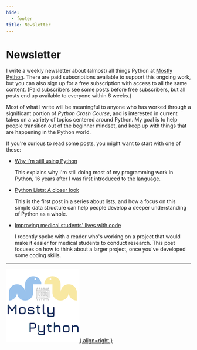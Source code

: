 ```yaml
---
hide:
  - footer
title: Newsletter
---
```


# Newsletter

I write a weekly newsletter about (almost) all things Python at [Mostly Python](https://mostlypython.substack.com). There are paid subscriptions available to support this ongoing work, but you can also sign up for a free subscription with access to all the same content. (Paid subscribers see some posts before free subscribers, but all posts end up available to everyone within 6 weeks.)

Most of what I write will be meaningful to anyone who has worked through a significant portion of *Python Crash Course*, and is interested in current takes on a variety of topics centered around Python. My goal is to help people transition out of the beginner mindset, and keep up with things that are happening in the Python world.

If you're curious to read some posts, you might want to start with one of these:

- [Why I'm still using Python](https://mostlypython.substack.com/p/why-im-still-using-python)
    
    This explains why I'm still doing most of my programming work in Python, 16 years after I was first introduced to the language.

- [Python Lists: A closer look](https://mostlypython.substack.com/p/python-lists-a-closer-look)

    This is the first post in a series about lists, and how a focus on this simple data structure can help people develop a deeper understanding of Python as a whole.

- [Improving medical students' lives with code](https://mostlypython.substack.com/p/improving-medical-students-lives)

    I recently spoke with a reader who's working on a project that would make it easier for medical students to conduct research. This post focuses on how to think about a larger project, once you've developed some coding skills.
    
---

[![Mostly Python logo, two snakes facing each other over a microchip.](images/mp_logo_200px.png){ align=right }](https://mostlypython.substack.com)